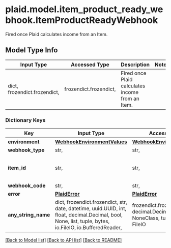 # plaid.model.item_product_ready_webhook.ItemProductReadyWebhook

Fired once Plaid calculates income from an Item.

## Model Type Info
Input Type | Accessed Type | Description | Notes
------------ | ------------- | ------------- | -------------
dict, frozendict.frozendict,  | frozendict.frozendict,  | Fired once Plaid calculates income from an Item. | 

### Dictionary Keys
Key | Input Type | Accessed Type | Description | Notes
------------ | ------------- | ------------- | ------------- | -------------
**environment** | [**WebhookEnvironmentValues**](WebhookEnvironmentValues.md) | [**WebhookEnvironmentValues**](WebhookEnvironmentValues.md) |  | 
**webhook_type** | str,  | str,  | &#x60;INCOME&#x60; | 
**item_id** | str,  | str,  | The &#x60;item_id&#x60; of the Item associated with this webhook, warning, or error | 
**webhook_code** | str,  | str,  | &#x60;PRODUCT_READY&#x60; | 
**error** | [**PlaidError**](PlaidError.md) | [**PlaidError**](PlaidError.md) |  | [optional] 
**any_string_name** | dict, frozendict.frozendict, str, date, datetime, uuid.UUID, int, float, decimal.Decimal, bool, None, list, tuple, bytes, io.FileIO, io.BufferedReader,  | frozendict.frozendict, str, decimal.Decimal, BoolClass, NoneClass, tuple, bytes, FileIO | any string name can be used but the value must be the correct type | [optional]

[[Back to Model list]](../../README.md#documentation-for-models) [[Back to API list]](../../README.md#documentation-for-api-endpoints) [[Back to README]](../../README.md)

